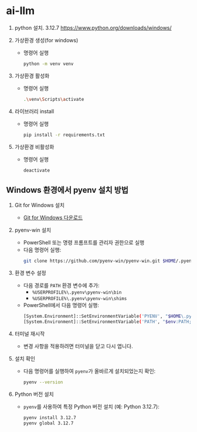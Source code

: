 # ai-llm

1. python 설치. 3.12.7
https://www.python.org/downloads/windows/

2. 가상환경 생성(for windows)
    - 명령어 실행
        ```sh
        python -m venv venv
        ```
2. 가상환경 활성화
    - 명령어 실행
        ```sh
        .\venv\Scripts\activate
        ```
3. 라이브러리 install
    - 명령어 실행
        ```sh
        pip install -r requirements.txt
        ```
4. 가상환경 비활성화
    - 명령어 실행
        ```sh
        deactivate
        ```

## Windows 환경에서 pyenv 설치 방법

1. Git for Windows 설치
   - [Git for Windows 다운로드](https://gitforwindows.org/)

2. pyenv-win 설치
   - PowerShell 또는 명령 프롬프트를 관리자 권한으로 실행
   - 다음 명령어 실행:
     ```sh
     git clone https://github.com/pyenv-win/pyenv-win.git $HOME/.pyenv
     ```

3. 환경 변수 설정
   - 다음 경로를 `PATH` 환경 변수에 추가:
     - `%USERPROFILE%\.pyenv\pyenv-win\bin`
     - `%USERPROFILE%\.pyenv\pyenv-win\shims`
   - PowerShell에서 다음 명령어 실행:
     ```sh
     [System.Environment]::SetEnvironmentVariable('PYENV', "$HOME\.pyenv\pyenv-win", 'User')
     [System.Environment]::SetEnvironmentVariable('PATH', "$env:PATH;$HOME\.pyenv\pyenv-win\bin;$HOME\.pyenv\pyenv-win\shims", 'User')
     ```

4. 터미널 재시작
   - 변경 사항을 적용하려면 터미널을 닫고 다시 엽니다.

5. 설치 확인
   - 다음 명령어를 실행하여 `pyenv`가 올바르게 설치되었는지 확인:
     ```sh
     pyenv --version
     ```

6. Python 버전 설치
   - `pyenv`를 사용하여 특정 Python 버전 설치 (예: Python 3.12.7):
     ```sh
     pyenv install 3.12.7
     pyenv global 3.12.7
     ```